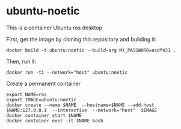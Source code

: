 # ubuntu-noetic

This is a container Ubuntu ros desktop

First, get the image by cloning this repository and building it:
```
docker build -t ubuntu:noetic --build-arg MY_PASSWORD=asdf431 .
```

Then, run it:
```
docker run -ti --network="host" ubuntu:noetic
```

Create a permanent container
```
export NAME=ros
export IMAGE=ubuntu:noetic
docker create --name $NAME  --hostname=$NAME --add-host $NAME:127.0.0.1  --interactive  --network="host"  $IMAGE
docker container start $NAME
docker container exec -it $NAME bash
```
